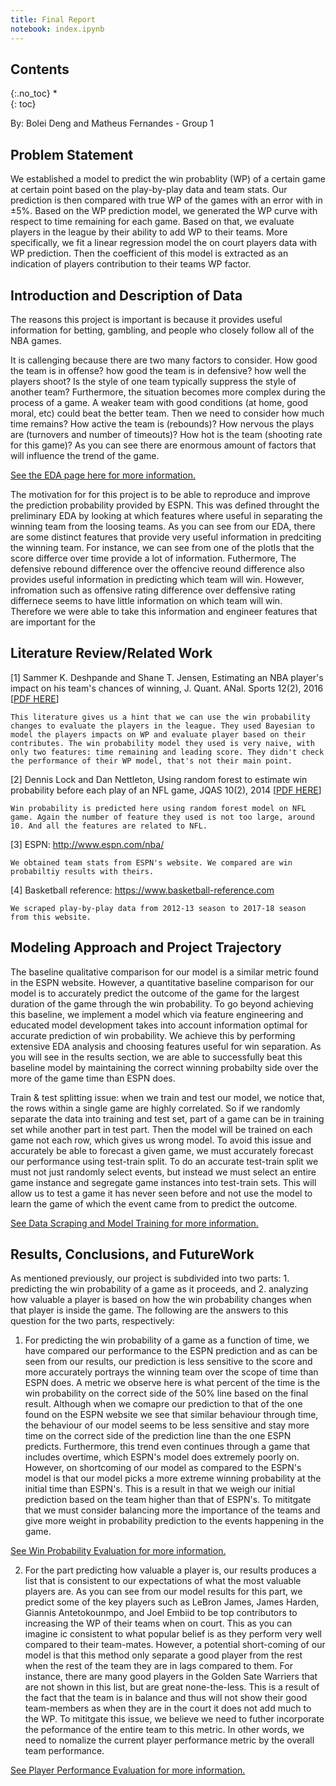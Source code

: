 ---title: Final Reportnotebook: index.ipynb---## Contents{:.no_toc}*  {: toc}By: Bolei Deng and Matheus Fernandes - Group 1## Problem Statement We established a model to predict the win probablity (WP) of a certain game at certain point based on the play-by-play data and team stats. Our prediction is then compared with true WP of the games with an error with in $\pm5$%. Based on the WP prediction model, we generated the WP curve with respect to time remaining for each game. Based on that, we evaluate players in the league by their ability to add WP to their teams. More specifically, we fit a linear regression model the on court players data with WP prediction. Then the coefficient of this model is extracted as an indication of players contribution to their teams WP factor.## Introduction and Description of DataThe reasons this project is important is because it provides useful information for betting, gambling, and people who closely follow all of the NBA games.It is callenging because there are two many factors to consider. How good the team is in offense? how good the team is in defensive? how well the players shoot? Is the style of one team typically suppress the style of another team? Furthermore, the situation becomes more complex during the process of a game. A weaker team with good conditions (at home, good moral, etc) could beat the better team. Then we need to consider how much time remains? How active the team is (rebounds)? How nervous the plays are (turnovers and number of timeouts)? How hot is the team (shooting rate for this game)? As you can see there are enormous amount of factors that will influence the trend of the game.  [See the EDA page here for more information.](http://cs209.fer.me/Sports-EDA.html)The motivation for for this project is to be able to reproduce and improve the prediction probability provided by ESPN. This was defined throught the preliminary EDA by looking at which features where useful in separating the winning team from the loosing teams. As you can see from our EDA, there are some distinct features that provide very useful information in predciting the winning team. For instance, we can see from one of the plotls that the score differce over time provide a lot of information. Futhermore, The defensive rebound difference over the offencive reound difference also provides useful information in predicting which team will win. However, infromation such as offensive rating difference over deffensive rating differnece seems to have little information on which team will win. Therefore we were able to take this information and engineer features that are important for the ## Literature Review/Related Work[1] Sammer K. Deshpande and Shane T. Jensen, Estimating an NBA player's impact on his team's chances of winning, J. Quant. ANal. Sports 12(2), 2016 [[PDF HERE](http://cs209.fer.me/PDF/1.pdf)]    This literature gives us a hint that we can use the win probability changes to evaluate the players in the league. They used Bayesian to model the players impacts on WP and evaluate player based on their contributes. The win probability model they used is very naive, with only two features: time remaining and leading score. They didn't check the performance of their WP model, that's not their main point.[2] Dennis Lock and Dan Nettleton, Using random forest to estimate win probability before each play of an NFL game, JQAS 10(2), 2014 [[PDF HERE](http://cs209.fer.me/PDF/2.pdf)]    Win probability is predicted here using random forest model on NFL game. Again the number of feature they used is not too large, around 10. And all the features are related to NFL. [3] ESPN: http://www.espn.com/nba/    We obtained team stats from ESPN's website. We compared are win probabiltiy results with theirs.[4] Basketball reference: https://www.basketball-reference.com    We scraped play-by-play data from 2012-13 season to 2017-18 season from this website.## Modeling Approach and Project TrajectoryThe baseline qualitative comparison for our model is a similar metric found in the ESPN website. However, a quantitative baseline comparison for our model is to accurately predict the outcome of the game for the largest duration of the game through the win probability. To go beyond achieving this baseline, we implement a model which via feature engineering and educated model development takes into account information optimal for accurate prediction of win probability. We achieve this by performing extensive EDA analysis and choosing features useful for win separation. As you will see in the results section, we are able to successfully beat this baseline model by maintaining the correct winning probabilty side over the more of the game time than ESPN does.Train & test splitting issue: when we train and test our model, we notice that, the rows within a single game are highly correlated. So if we randomly separate the data into training and test set, part of a game can be in training set while another part in test part. Then the model will be trained on each game not each row, which gives us wrong model. To avoid this issue and accurately be able to forecast a given game, we must accurately forecast our performance using test-train split. To do an accurate test-train split we must not just randomly select events, but instead wemust select an entire game instance and segregate game instances into test-train sets. This will allow us to test a game it has never seen before and not use the model to learn the game of which the event came from to predict the outcome.[See Data Scraping and Model Training for more information.](http://cs209.fer.me/Sports-DataGenerationAndModelTraining.html)## Results, Conclusions, and FutureWorkAs mentioned previously, our project is subdivided into two parts: 1. predicting the win probability of a game as it proceeds, and 2. analyzing how valuable a player is based on how the win probability changes when that player is inside the game. The following are the answers to this question for the two parts, respectively:1. For predicting the win probability of a game as a function of time, we have compared our performance to the ESPN prediction and as can be seen from our results, our prediction is less sensitive to the score and more accurately portrays the winning team over the scope of time than ESPN does. A metric we observe here is what percent of the time is the win probability on the correct side of the 50% line based on the final result. Although when we comapre our prediction to that of the one found on the ESPN website we see that similar behaviour through time, the behaviour of our model seems to be less sensitive and stay more time on the correct side of the prediction line than the one ESPN predicts. Furthermore, this trend even continues through a game that includes overtime, which ESPN's model does extremely poorly on. However, on shortcoming of our model as compared to the ESPN's model is that our model picks a more extreme winning probability at the initial time than ESPN's. This is a result in that we weigh our initial prediction based on the team higher than that of ESPN's. To mititgate that we must consider balancing more the importance of the teams and give more weight in probability prediction to the events happening in the game. [See Win Probability Evaluation for more information.](http://cs209.fer.me/Sports-GameWinProbabilityEvaluation.html)2. For the part predicting how valuable a player is, our results produces a list that is consistent to our expectations of what the most valuable players are. As you can see from our model results for this part, we predict some of the key players such as LeBron James, James Harden, Giannis Antetokounmpo, and Joel Embiid to be top contributors to increasing the WP of their teams when on court. This as you can imagine ic consistent to what popular belief is as they perform very well compared to their team-mates. However, a potential short-coming of our model is that this method only separate a good player from the rest when the rest of the team they are in lags compared to them. For instance, there are many good players in the Golden Sate Warriers that are not shown in this list, but are great none-the-less. This is a result of the fact that the team is in balance and thus will not show their good team-members as when they are in the court it does not add much to the WP. To mititgate this issue, we believe we need to futher incorporate the peformance of the entire team to this metric. In other words, we need to nomalize the current player performance metric by the overall team performance. [See Player Performance Evaluation for more information.](http://cs209.fer.me/Sports-PlayerPerformanceEvaluation.html)